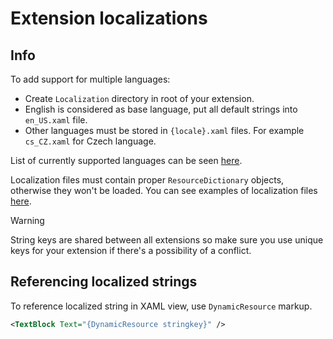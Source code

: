Extension localizations
=====================

Info
---------------------

To add support for multiple languages:
- Create `Localization` directory in root of your extension.
- English is considered as base language, put all default strings into `en_US.xaml` file.
- Other languages must be stored in `{locale}.xaml` files. For example `cs_CZ.xaml` for Czech language.

List of currently supported languages can be seen [here](https://github.com/JosefNemec/Playnite/tree/master/source/Playnite/Localization).

Localization files must contain proper `ResourceDictionary` objects, otherwise they won't be loaded. You can see examples of localization files [here](https://github.com/JosefNemec/Playnite/tree/master/source/Playnite/Localization).

> [!WARNING]
> String keys are shared between all extensions so make sure you use unique keys for your extension if there's a possibility of a conflict.

Referencing localized strings
---------------------

To reference localized string in XAML view, use `DynamicResource` markup.

```xml
<TextBlock Text="{DynamicResource stringkey}" />
```